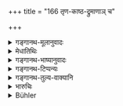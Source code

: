 +++
title = "166 तृण-काष्ठ-द्रुमाणाञ् च"

+++

<details><summary>गङ्गानथ-मूलानुवादः</summary>

There should be fasting for three days, in the case of stealing grass, wood, trees, dry food, molasses, clothes, leather and meat.—(166)
</details>

<details><summary>मेधातिथिः</summary>

**तृणा**दीनां पूर्वस्मात् यानादेर् अधिकहरणे प्रायश्चित्तम् एतत् । **काष्ठम्** अघटितं वंशस्तम्भादि, द्रुमसाहचर्यात् । **वेश्मतः**वृक्षः । **शुष्कान्नं** तण्डुलादि भ्रष्टयवा वा । **गुड**ग्रहणं स्वविकरार्थम् । तेन खण्डमत्स्यण्डिकादेर् ग्रहणम् । **चैलं** वस्त्रं बहूनाम् "उत्तमानां च वाससाम्" (म्ध् ८.३२१) । प्रागुक्तेन धनग्रहणेन कृच्छ्रादेः । **चर्म** कवचम् । **मांसम्** आमिषम् ॥ ११.१६६ ॥
</details>

<details><summary>गङ्गानथ-भाष्यानुवादः</summary>

The expiation here laid down is for the stealing of grass and other things, in such quantities, as would be more valuable than the ‘conveyance’ and other things mentioned in the preceding verse,

‘*Wood*’— hot made into any article. That this is what is meant follows from its occurring along with ‘trees.’

‘*Druma*’ is tree.

‘*Dry food*’—either rice, or fried barley.

‘*Molasses*.’— This stands for things made of molasses; so that sugarcandy and other sweetmeats become included.

‘*Caila*’ is *cloth*;—*i.e*., of large quantities of valuable cloth.

The expiation here laid down is an optional alternative to the *Kṛcchra* that would be necessary in accordance with what is laid down in Verse 163, where the stealing of ‘wealth’ (which includes cloth) has been dealt with.

‘*Leather*’ stands here for *armour*.

‘*Māṃsa*’—meat.—(166)
</details>

<details><summary>गङ्गानथ-टिप्पन्यः</summary>

This is quoted in *Mitākṣarā* (3.265), which adds that since the
expiation here prescribed is thrice as heavy ns that prescribed in the
proceeding verse, the ‘grass’ and other things mentioned here should be
taken to be of that quantity which would be obtainable at a price three
times that of the single meal.

It is quoted in *Aparārka* (p. 1110), which notes that this refers to
the stealing of ‘grass’ and other things whose value is three times that
of the single meal of one man;—in *Madanapārijāta* (p. 875);—and in
*Prāyaścittviveka* (p. 345), which explains ‘*Śuṣkānna*’ as ‘rice &c.’,
and adds that the ‘two days penance’ is for stealing grains sufficient
for two meals, for stealing more than that, there should be heavier
expiation.
</details>

<details><summary>गङ्गानथ-तुल्य-वाक्यानि</summary>

*Viṣṇu* (52.9).—‘For stealing grass, firewood, trees, rice in the husk,
sugar, clothes, skins, or flesh,—the thief must fast for three days.’
</details>

<details><summary>भारुचिः</summary>

तृणादीनां सारापेक्षया प्रायश्चित्तम् । सत्य् अपि च पेयत्वे पय आदीन्य् अपि भक्ष्यभोज्यान्तर्भूतानि द्रष्टव्यानि । **शुष्कान्नं** पर्पटकादि । **गुड**ग्रहणं सर्वगुडविकारार्थम् । **चेल**ग्रहणं शाणक्षौमदुकूलाद्यर्थम् । कार्पासादीनां त्व् अन्यत् प्रायश्चित्तं वक्ष्यति ॥ ११.१६५ ॥
</details>

<details><summary>Bühler</summary>

167	Fasting during three (days and) nights shall be (the penance for stealing) grass, wood, trees, dry food, molasses, clothes, leather, and meat.
</details>
